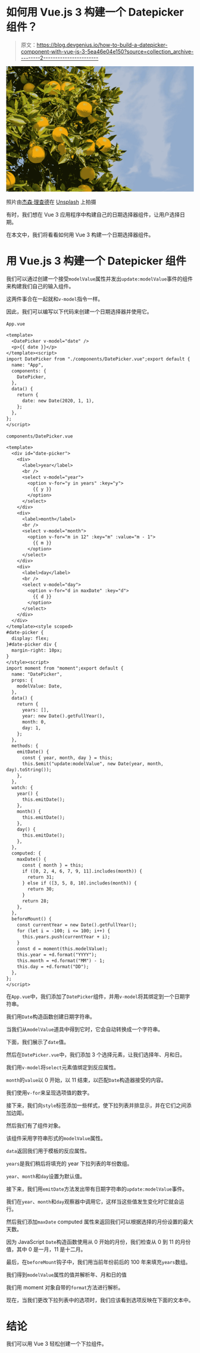 # 如何用 Vue.js 3 构建一个 Datepicker 组件？

> 原文：<https://blog.devgenius.io/how-to-build-a-datepicker-component-with-vue-js-3-5ea46e04e150?source=collection_archive---------2----------------------->

![](img/7373071694110edc1d99ba77bb5f2e29.png)

照片由[杰森·理查德](https://unsplash.com/@jasonthedesigner?utm_source=medium&utm_medium=referral)在 [Unsplash](https://unsplash.com?utm_source=medium&utm_medium=referral) 上拍摄

有时，我们想在 Vue 3 应用程序中构建自己的日期选择器组件，让用户选择日期。

在本文中，我们将看看如何用 Vue 3 构建一个日期选择器组件。

# 用 Vue.js 3 构建一个 Datepicker 组件

我们可以通过创建一个接受`modelValue`属性并发出`update:modelValue`事件的组件来构建我们自己的输入组件。

这两件事合在一起就和`v-model`指令一样。

因此，我们可以编写以下代码来创建一个日期选择器并使用它。

`App.vue`

```
<template>
  <DatePicker v-model="date" />
  <p>{{ date }}</p>
</template><script>
import DatePicker from "./components/DatePicker.vue";export default {
  name: "App",
  components: {
    DatePicker,
  },
  data() {
    return {
      date: new Date(2020, 1, 1),
    };
  },
};
</script>
```

`components/DatePicker.vue`

```
<template>
  <div id="date-picker">
    <div>
      <label>year</label>
      <br />
      <select v-model="year">
        <option v-for="y in years" :key="y">
          {{ y }}
        </option>
      </select>
    </div>
    <div>
      <label>month</label>
      <br />
      <select v-model="month">
        <option v-for="m in 12" :key="m" :value="m - 1">
          {{ m }}
        </option>
      </select>
    </div>
    <div>
      <label>day</label>
      <br />
      <select v-model="day">
        <option v-for="d in maxDate" :key="d">
          {{ d }}
        </option>
      </select>
    </div>
  </div>
</template><style scoped>
#date-picker {
  display: flex;
}#date-picker div {
  margin-right: 10px;
}
</style><script>
import moment from "moment";export default {
  name: "DatePicker",
  props: {
    modelValue: Date,
  },
  data() {
    return {
      years: [],
      year: new Date().getFullYear(),
      month: 0,
      day: 1,
    };
  },
  methods: {
    emitDate() {
      const { year, month, day } = this;
      this.$emit("update:modelValue", new Date(year, month, day).toString());
    },
  },
  watch: {
    year() {
      this.emitDate();
    },
    month() {
      this.emitDate();
    },
    day() {
      this.emitDate();
    },
  },
  computed: {
    maxDate() {
      const { month } = this;
      if ([0, 2, 4, 6, 7, 9, 11].includes(month)) {
        return 31;
      } else if ([3, 5, 8, 10].includes(month)) {
        return 30;
      }
      return 28;
    },
  },
  beforeMount() {
    const currentYear = new Date().getFullYear();
    for (let i = -100; i <= 100; i++) {
      this.years.push(currentYear + i);
    }
    const d = moment(this.modelValue);
    this.year = +d.format("YYYY");
    this.month = +d.format("MM") - 1;
    this.day = +d.format("DD");
  },
};
</script>
```

在`App.vue`中，我们添加了`DatePicker`组件，并用`v-model`将其绑定到一个日期字符串。

我们用`Date`构造函数创建日期字符串。

当我们从`modelValue`道具中得到它时，它会自动转换成一个字符串。

下面，我们展示了`date`值。

然后在`DatePicker.vue`中，我们添加 3 个选择元素，让我们选择年、月和日。

我们用`v-model`将`select`元素值绑定到反应属性。

`month`的`value`以 0 开始，以 11 结束，以匹配`Date`构造器接受的内容。

我们使用`v-for`来呈现选项值的数字。

接下来，我们向`style`标签添加一些样式，使下拉列表并排显示，并在它们之间添加边距。

然后我们有了组件对象。

该组件采用字符串形式的`modelValue`属性。

`data`返回我们用于模板的反应属性。

`years`是我们稍后将填充的 year 下拉列表的年份数组。

`year`、`month`和`day`设置为默认值。

接下来，我们用`emitDate`方法发出带有日期字符串的`update:modelValue`事件。

我们在`year`、`month`和`day`观察器中调用它，这样当这些值发生变化时它就会运行。

然后我们添加`maxDate` computed 属性来返回我们可以根据选择的月份设置的最大天数。

因为 JavaScript `Date`构造函数使用从 0 开始的月份，我们检查从 0 到 11 的月份值，其中 0 是一月，11 是十二月。

最后，在`beforeMount`钩子中，我们用当前年份前后的 100 年来填充`years`数组。

我们得到`modelValue`属性的值并解析年、月和日的值

我们用 moment 对象自带的`format`方法进行解析。

现在，当我们更改下拉列表中的选项时，我们应该看到选项反映在下面的文本中。

# 结论

我们可以用 Vue 3 轻松创建一个下拉组件。